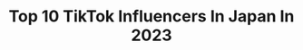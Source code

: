 ---
title: Top 10 TikTok Influencers In Japan In 2023
description: >-
  Find top TikTok influencers in Japan in 2023. Most popular hashtags: #fyp #duet #felix.
platform: TikTok
hits: 1154
text_top: Identify the best TikTok profiles on inBeat.
text_bottom: Our database has 1154 TikTok influencers like this in Japan for you to work with.
profiles:
  - username: "hina_yshr"
    fullname: >-
      Hina Yoshihara
    bio: >-
      Artist💃🏻🎤 NowUnited日本代表🌏🇯🇵
    location: "Japan"
    followers: 2900000
    engagement: 2333
    commentsToLikes: 0.017724
    id: ck8hp2mzpxo830j7814n20d1o
    verified: true
    hashtags: "#waveyourflag, #campnowunited, #nowlove"
  - username: "straykids_japan"
    fullname: >-
      straykids_japan
    bio: >-
      Stray Kids Japan Official TikTok
    location: "Japan"
    followers: 4700000
    engagement: 2547
    commentsToLikes: 0.037036
    id: ck9eq95y8w5nd0j78gji37uoe
    verified: true
    hashtags: "#felix, #han, #allin, #stop"
  - username: "shuzo__3120"
    fullname: >-
      SHUZO
    bio: >-
      MEN’S NON-NO exclusive model 2001 3.12（19）🇯🇵 大平修蔵 ↓↓↓
    location: "Japan"
    followers: 3300000
    engagement: 2496
    commentsToLikes: 0.026786
    id: ckan56ljodhp50i78nj617fvj
    verified: true
    hashtags: ""
  - username: "jungkook.0630"
    fullname: >-
      ♥️Jungkook♥️
    bio: >-
      Twitter始めました。絡んでください💜
    location: "Japan"
    followers: 79600
    engagement: 2019
    commentsToLikes: 0.048744
    id: ck8za6jo20iwm0j787tp5msk6
    verified: false
    hashtags: "#jungkook, #bts, #jimin, #vkook"
  - username: "y.u.a.n._.k.nn_konichan_"
    fullname: >-
      𝚈 𝚞 𝚊 𝚗 . 💍🕊
    bio: >-
      𝚏𝚊𝚗 𝚖𝚊𝚛𝚔💍🕊 相方Aoi👟⛅️親友SENA🌷💭旦那らず🏁🔗 _____♡
    location: "Japan"
    followers: 2853
    engagement: 2010
    commentsToLikes: 0.151863
    id: ckb91uf7ehpci0j23cwrig8if
    verified: false
    hashtags: "#1116, #1225, #slime, #1031"
  - username: "lobonoazoro"
    fullname: >-
      lobonoa
    bio: >-
      #Tipsygoblin here for laughs 18+ please dont spam like
    location: "Japan"
    followers: 63200
    engagement: 1784
    commentsToLikes: 0.059690
    id: ckbl26i62z5k50j23nyvatx7t
    verified: false
    hashtags: "#fireteamhorizon, #lobonoa, #rvb, #cosplay"
  - username: "tiktokzeus"
    fullname: >-
      WEareZEUS🇰🇷
    bio: >-
      유튜브는 여기Youtube⬆️ . 안녕하세요🇰🇷
    location: "Japan"
    followers: 1700000
    engagement: 1621
    commentsToLikes: 0.029382
    id: ck8kghqxyii3i0j78sa6qcujn
    verified: true
    hashtags: "#inseok, #korea, #seoul, #fyp"
  - username: "lemondrops12345"
    fullname: >-
      Loading…
    bio: >-
      Go follow meh on discord bc I need friends T^T toby.Pizza.nut🥜🍕👁👄👁#0393
    location: "Japan"
    followers: 36100
    engagement: 1586
    commentsToLikes: 0.055535
    id: ckdshvi7hmcxn0j23q3d1qusv
    verified: false
    hashtags: "#gachalife, #drawing, #foryou, #duet"
  - username: "into1_rikimaru_"
    fullname: >-
      Riki Maru
    bio: >-
      RKMR Im a choreographer/Singer/ Looking for ☮️🌎❤️
    location: "Japan"
    followers: 861600
    engagement: 1458
    commentsToLikes: 0.021599
    id: ckcejo9vksmzu0j238cnqpazy
    verified: true
    hashtags: "#letsnacho, #bandidachallenge, #muriyari, #wapchallenge"
  - username: "onenonly_tokyo"
    fullname: >-
      ONE N' ONLY/ワンエンオンリー
    bio: >-
      We are ONE N' ONLY! dance & vocal band. from Japan🇯🇵 😘🤙 ↓more information↓
    location: "Japan"
    followers: 2900000
    engagement: 1979
    commentsToLikes: 0.033463
    id: cka0t0ny2nwfs0i78p05cyvt5
    verified: true
    hashtags: "#rei, #dontwaitupchallenge, #tiktok, #foryou"
cities:
  - name: Tokyo
    link: /tiktok/japan/tokyo
  - name: Kyoto
    link: /tiktok/japan/kyoto
  - name: Osaka
    link: /tiktok/japan/osaka
---